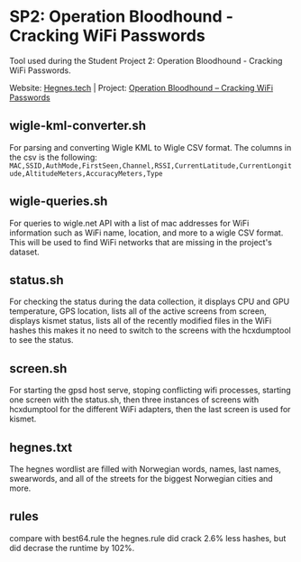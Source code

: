 # SP2: Operation Bloodhound - Cracking WiFi Passwords
Tool used during the Student Project 2: Operation Bloodhound - Cracking WiFi Passwords.

Website: [Hegnes.tech](https://www.hegnes.tech/) | Project: [Operation Bloodhound – Cracking WiFi Passwords](https://www.hegnes.tech/2022/09/30/operation-bloodhound-cracking-wifi-passwords/)

## wigle-kml-converter.sh
For parsing and converting Wigle KML to Wigle CSV format. The columns in the csv is the following:
<code>MAC,SSID,AuthMode,FirstSeen,Channel,RSSI,CurrentLatitude,CurrentLongitude,AltitudeMeters,AccuracyMeters,Type</code>

## wigle-queries.sh
For queries to wigle.net API with a list of mac addresses for WiFi information such as WiFi name, location, and more to a wigle CSV format. This will be used to find WiFi networks that are missing in the project's dataset. 

## status.sh
For checking the status during the data collection, it displays CPU and GPU temperature, GPS location, lists all of the active screens from screen, displays kismet status, lists all of the recently modified files in the WiFi hashes this makes it no need to switch to the screens with the hcxdumptool to see the status.

## screen.sh
For starting the gpsd host serve, stoping conflicting wifi processes, starting one screen with the status.sh, then three instances of screens with hcxdumptool for the different WiFi adapters, then the last screen is used for kismet. 

## hegnes.txt
The hegnes wordlist are filled with Norwegian words, names, last names, swearwords, and all of the streets for the biggest Norwegian cities and more.

## rules
compare with best64.rule the hegnes.rule did crack 2.6% less hashes, but did decrase the runtime by 102%.
